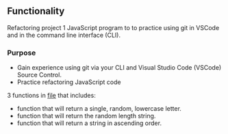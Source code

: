 ## Functionality

Refactoring project 1 JavaScript program to to practice using git in VSCode and in the command line interface (CLI).

### Purpose 

- Gain experience using git via your CLI and Visual Studio Code (VSCode) Source Control.
- Practice refactoring JavaScript code

3 functions in [file](https://github.com/Jiah-design/cit281-p2/tree/main/refactor) that includes:

- function that will return a single, random, lowercase letter. 
- function that will return the random length string. 
- function that will return a string in ascending order.
